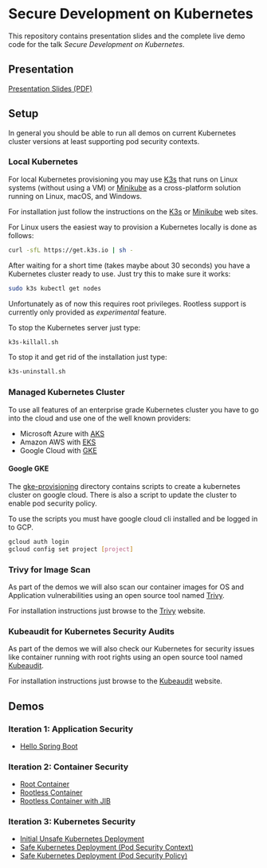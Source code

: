 # Secure Development on Kubernetes

This repository contains presentation slides and the complete live demo code 
for the talk _Secure Development on Kubernetes_.

## Presentation

[Presentation Slides (PDF)](https://github.com/andifalk/secure-development-on-kubernetes/raw/master/secure_kubernetes_presentation.pdf)

## Setup

In general you should be able to run all demos on current Kubernetes cluster versions
at least supporting pod security contexts.

### Local Kubernetes

For local Kubernetes provisioning you may use [K3s](https://k3s.io) that runs on Linux systems (without using a VM) 
or [Minikube](https://minikube.sigs.k8s.io) as a cross-platform solution running on Linux, macOS, and Windows.

For installation just follow the instructions on the [K3s](https://k3s.io) or [Minikube](https://minikube.sigs.k8s.io) 
web sites.

For Linux users the easiest way to provision a Kubernetes locally is done as follows:

```bash
curl -sfL https://get.k3s.io | sh -
```
After waiting for a short time (takes maybe about 30 seconds) you have a Kubernetes cluster ready to use.
Just try this to make sure it works:

```bash
sudo k3s kubectl get nodes
```

Unfortunately as of now this requires root privileges. Rootless support is 
currently only provided as _experimental_ feature. 

To stop the Kubernetes server just type:

```bash
k3s-killall.sh
```

To stop it and get rid of the installation just type:

```bash
k3s-uninstall.sh
```
 
### Managed Kubernetes Cluster

To use all features of an enterprise grade Kubernetes cluster you have to go into the cloud and use
one of the well known providers:

* Microsoft Azure with [AKS](https://azure.microsoft.com/en-us/services/kubernetes-service)
* Amazon AWS with [EKS](https://aws.amazon.com/eks)
* Google Cloud with [GKE](https://cloud.google.com/kubernetes-engine)

#### Google GKE

The [gke-provisioning](gke-provisioning) directory contains
scripts to create a kubernetes cluster on google cloud.
There is also a script to update the cluster to enable pod security policy.

To use the scripts you must have google cloud cli installed and be logged in
to GCP.

```bash
gcloud auth login
gcloud config set project [project]
```

### Trivy for Image Scan

As part of the demos we will also scan our container images for OS and Application vulnerabilities
using an open source tool named [Trivy](https://github.com/aquasecurity/trivy).

For installation instructions just browse to the [Trivy](https://github.com/aquasecurity/trivy) website.

### Kubeaudit for Kubernetes Security Audits

As part of the demos we will also check our Kubernetes for security issues like container running
with root rights using an open source tool named [Kubeaudit](https://github.com/Shopify/kubeaudit).

For installation instructions just browse to the [Kubeaudit](https://github.com/Shopify/kubeaudit) website.

## Demos

### Iteration 1: Application Security

* [Hello Spring Boot](step1-hello-spring-boot)

### Iteration 2: Container Security

* [Root Container](step2-hello-root)
* [Rootless Container](step3-hello-rootless)
* [Rootless Container with JIB](step4-hello-rootless-jib)

### Iteration 3: Kubernetes Security

* [Initial Unsafe Kubernetes Deployment](step5-initial-k8s-deploy)
* [Safe Kubernetes Deployment (Pod Security Context)](step6-pod-security-context)
* [Safe Kubernetes Deployment (Pod Security Policy)](step7-pod-security-policy)
